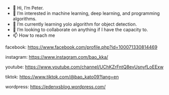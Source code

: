 - 👋 Hi, I’m Peter.
- 👀 I’m interested in machine learning, deep learning, and programming algorithms.
- 🌱 I’m currently learning yolo algorithm for object detection.
- 💞️ I’m looking to collaborate on anything if I have the capacity to.
- 📫 How to reach me

facebook: https://www.facebook.com/profile.php?id=100071330814469

instagram: https://www.instagram.com/bao_kka/

youtube: https://www.youtube.com/channel/UChKZrFntQ8evUsnyfLoEExw

tiktok: https://www.tiktok.com/@bao_kato09?lang=en

wordpress: https://edenxsblog.wordpress.com/

<!---
qbaocaca/qbaocaca is a ✨ special ✨ repository because its `README.md` (this file) appears on your GitHub profile.
You can click the Preview link to take a look at your changes.
--->
